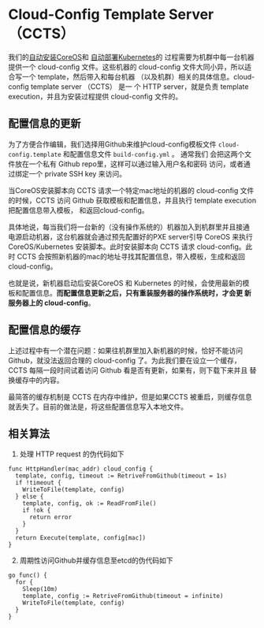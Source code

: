 # Cloud-Config Template Server （CCTS）

我们的[自动安装CoreOS](https://github.com/k8sp/bare-metal-coreos)和
[自动部署Kubernetes](https://github.com/k8sp/k8s-coreos-bare-metal)的
过程需要为机群中每一台机器提供一个 cloud-config 文件。这些机器的
cloud-config 文件大同小异，所以适合写一个 template，然后带入和每台机器
（以及机群）相关的具体信息。cloud-config template server （CCTS） 是一
个 HTTP server，就是负责 template execution，并且为安装过程提供
cloud-config 文件的。

## 配置信息的更新

为了方便合作编辑，我们选择用Github来维护cloud-config模板文件
`cloud-config.template` 和配置信息文件 `build-config.yml` 。 通常我们
会把这两个文件放在一个私有 Github repo里，这样可以通过输入用户名和密码
访问，或者通过绑定一个 private SSH key 来访问。

当CoreOS安装脚本向 CCTS 请求一个特定mac地址的机器的 cloud-config 文件
的时候，CCTS 访问 Github 获取模板和配置信息，并且执行 template
execution 把配置信息带入模板， 和返回cloud-config。

具体地说，每当我们将一台新的（没有操作系统的）机器加入到机群里并且接通
电源启动机器，这台机器就会通过预先配置好的PXE server引导 CoreOS 来执行
CoreOS/Kubernetes 安装脚本。此时安装脚本向 CCTS 请求 cloud-config。此
时 CCTS 会按照新机器的mac的地址寻找其配置信息，带入模板，生成和返回
cloud-config。

也就是说，新机器启动后安装CoreOS 和 Kubernetes 的时候，会使用最新的模
板和配置信息。**而配置信息更新之后，只有重装服务器的操作系统时，才会更
新服务器上的 cloud-config**。

## 配置信息的缓存

上述过程中有一个潜在问题：如果往机群里加入新机器的时候，恰好不能访问
Github，就没法返回合理的 cloud-config 了。为此我们要在设立一个缓存，
CCTS 每隔一段时间试着访问 Github 看是否有更新，如果有，则下载下来并且
替换缓存中的内容。

最简答的缓存机制是 CCTS 在内存中维护，但是如果CCTS 被重启，则缓存信息
就丢失了。目前的做法是，将这些配置信息写入本地文件。

## 相关算法

1. 处理 HTTP request 的伪代码如下

```
func HttpHandler(mac_addr) cloud_config {
  template, config, timeout := RetriveFromGithub(timeout = 1s)
  if !timeout {
    WriteToFile(template, config)
  } else {
    template, config, ok := ReadFromFile()
    if !ok {
	  return error
    }
  }
  return Execute(template, config[mac])
}
```

2. 周期性访问Github并缓存信息至etcd的伪代码如下

```
go func() {
  for {
    Sleep(10m)
    template, config := RetriveFromGithub(timeout = infinite)
	WriteToFile(template, config)
  }
}
```
